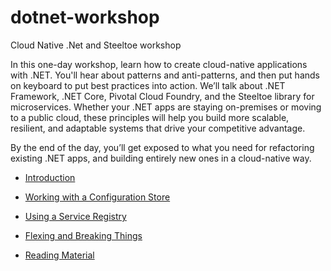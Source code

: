 # dotnet-workshop
Cloud Native .Net and Steeltoe workshop

In this one-day workshop, learn  how to create cloud-native applications with .NET. You'll hear about patterns and anti-patterns, and then put hands on keyboard to put best practices into action. We’ll talk about .NET Framework, .NET Core, Pivotal Cloud Foundry, and the Steeltoe library for microservices. Whether your .NET apps are staying on-premises or moving to a public cloud, these principles will help you build more scalable, resilient, and adaptable systems that drive your competitive advantage.

By the end of the day, you’ll get exposed to what you need for refactoring existing .NET apps, and building entirely new ones in a cloud-native way.

* [Introduction](introduction.md)

* [Working with a Configuration Store](WorkingWithAConfigurationStore.md)

* [Using a Service Registry](UsingAServiceRegistry.md)

* [Flexing and Breaking Things](FlexingAndBreakingThings.md)

* [Reading Material](ReadingMaterial.md)
